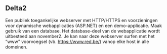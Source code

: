 ## Delta2

Een publiek toegankelijke webserver met HTTP/HTTPS en voorzieningen voor dynamische webapplicaties (ASP.NET) en een demo-applicatie. 
Maak gebruik van een database. Het database-deel van de webapplicatie wordt uitbesteed aan november2. 
Je kan naar deze webserver surfen met het “www” voorvoegsel (vb. https://www.red.be/) vanop elke host in alle domeinen.
